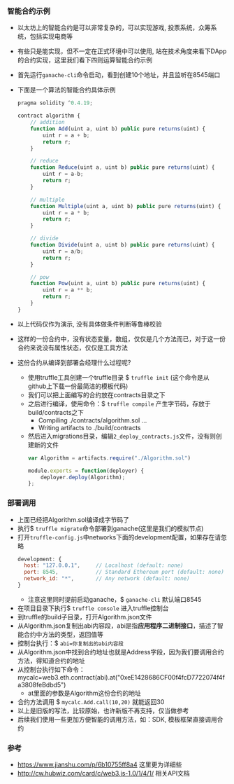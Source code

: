 ### 智能合约示例

- 以太坊上的智能合约是可以非常复杂的，可以实现游戏, 投票系统，众筹系统，包括实现电商等
- 有些只是能实现，但不一定在正式环境中可以使用, 站在技术角度来看下DApp的合约实现，这里我们看下四则运算智能合约示例
- 首先运行`ganache-cli`命令启动，看到创建10个地址，并且监听在8545端口
- 下面是一个算法的智能合约具体示例
    ```js
    pragma solidity ^0.4.19;

    contract algorithm {
        // addition
        function Add(uint a, uint b) public pure returns(uint) {
            uint r = a + b;
            return r;
        }

        // reduce
        function Reduce(uint a, uint b) public pure returns(uint) {
            uint r = a-b;
            return r;
        }

        // multiple
        function Multiple(uint a, uint b) public pure returns(uint) {
            uint r = a * b;
            return r;
        }

        // divide
        function Divide(uint a, uint b) public pure returns(uint) {
            uint r = a/b;
            return r;
        }

        // pow
        function Pow(uint a, uint b) public pure returns(uint) {
            uint r = a ** b;
            return r;
        }
    }
    ```

- 以上代码仅作为演示, 没有具体做条件判断等鲁棒校验
- 这样的一份合约中，没有状态变量，数组，仅仅是几个方法而已，对于这一份合约来说没有属性状态，仅仅是工具方法
- 这份合约从编译到部署会经理什么过程呢?
    * 使用truffle工具创建一个truffle目录 $ `truffle init` (这个命令是从github上下载一份最简洁的模板代码)
    * 我们可以把上面编写的合约放在contracts目录之下
    * 之后进行编译，使用命令：$ `truffle compile` 产生字节码，存放于build/contracts之下
        * Compiling ./contracts/algorithm.sol ...
        * Writing artifacts to ./build/contracts
    * 然后进入migrations目录，编辑`2_deploy_contracts.js`文件，没有则创建新的文件
        ```js
        var Algorithm = artifacts.require("./Algorithm.sol")

        module.exports = function(deployer) {
            deployer.deploy(Algorithm);
        };
        ```

### 部署调用

- 上面已经把Algorithm.sol编译成字节码了
- 执行$ `truffle migrate`命令部署到ganache(这里是我们的模拟节点)
- 打开`truffle-config.js`中networks下面的development配置，如果存在请忽略
    ```js
    development: {
      host: "127.0.0.1",     // Localhost (default: none)
      port: 8545,            // Standard Ethereum port (default: none)
      network_id: "*",       // Any network (default: none)
    }
    ```
    * 注意这里同时提前启动ganache，$ `ganache-cli` 默认端口8545
- 在项目目录下执行$ `truffle console` 进入truffle控制台
- 到truffle的build子目录，打开Algorithm.json文件
- 从Algorithm.json复制出abi内容段，abi是指**应用程序二进制接口**，描述了智能合约中方法的类型，返回值等
- 控制台执行：$ `abi=你复制出的abi内容段`
- 从Algorithm.json中找到合约地址也就是Address字段，因为我们要调用合约方法，得知道合约的地址
- 从控制台执行如下命令：mycalc=web3.eth.contract(abi).at("0xeE1428686CF00f4fcD7722074f4fa3808feBdbd5")
    * at里面的参数是Algorithm这份合约的地址
- 合约方法调用 $ `mycalc.Add.call(10,20)` 就能返回30
- 以上是旧版的写法，比较原始，也许新版不再支持，仅当做参考
- 后续我们使用一些更加方便智能的调用方法，如：SDK, 模板框架直接调用合约

### 参考

- https://www.jianshu.com/p/6b10755ff8a4 这里更为详细些
- http://cw.hubwiz.com/card/c/web3.js-1.0/1/4/1/ 相关API文档